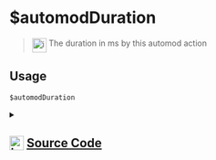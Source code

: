 # $automodDuration
> <img align="top" src="https://upload.wikimedia.org/wikipedia/commons/thumb/e/e4/Infobox_info_icon.svg/160px-Infobox_info_icon.svg.png?20150409153300" alt="image" width="25" height="auto"> The duration in ms by this automod action
## Usage
```
$automodDuration
```
<details>
<summary>
    
## <img align="top" src="https://cdn4.iconfinder.com/data/icons/iconsimple-logotypes/512/github-512.png" alt="image" width="25" height="auto">  [Source Code](https://github.com/tryforge/ForgeScript-V2/blob/main/src/native/automodDuration.ts)
    
</summary>
    
```ts
import { AutoModerationActionType } from "discord.js"
import { NativeFunction, Return } from "../structures"

export default new NativeFunction({
    name: "$automodDuration",
    version: "1.2.0",
    description: "The duration in ms by this automod action",
    unwrap: false,
    execute(ctx) {
        const dur = ctx.automod?.action.metadata.durationSeconds
        return Return.success(dur ? dur * 1000 : null)
    },
})
```
    
</details>